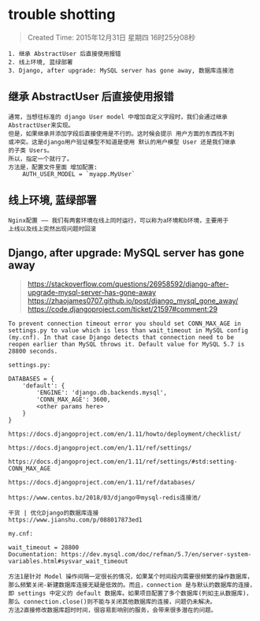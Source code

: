 # trouble shotting
> Created Time: 2015年12月31日 星期四 16时25分08秒

```
1. 继承 AbstractUser 后直接使用报错
2. 线上环境, 蓝绿部署
3. Django, after upgrade: MySQL server has gone away, 数据库连接池
```

## 继承 AbstractUser 后直接使用报错
```
通常，当想往标准的 django User model 中增加自定义字段时，我们会通过继承
AbstractUser来实现。
但是，如果继承并添加字段后直接使用是不行的。这时候会提示 用户方面的东西找不到
或冲突。这是django用户验证模型不知道是使用 默认的用户模型 User 还是我们继承
的子类 Users。
所以，指定一个就行了。
方法是，配置文件里面 增加配置:
    AUTH_USER_MODEL = `myapp.MyUser`
```

## 线上环境, 蓝绿部署
```
Nginx配置 —— 我们有两套环境在线上同时运行，可以称为a环境和b环境，主要用于
上线以及线上突然出现问题时回滚
```

## Django, after upgrade: MySQL server has gone away
> https://stackoverflow.com/questions/26958592/django-after-upgrade-mysql-server-has-gone-away  
> https://zhaojames0707.github.io/post/django_mysql_gone_away/  
> https://code.djangoproject.com/ticket/21597#comment:29  
```
To prevent connection timeout error you should set CONN_MAX_AGE in settings.py to value which is less than wait_timeout in MySQL config (my.cnf). In that case Django detects that connection need to be reopen earlier than MySQL throws it. Default value for MySQL 5.7 is 28800 seconds.

settings.py:

DATABASES = {
    'default': {
        'ENGINE': 'django.db.backends.mysql',
        'CONN_MAX_AGE': 3600,
        <other params here>
    }
}

https://docs.djangoproject.com/en/1.11/howto/deployment/checklist/

https://docs.djangoproject.com/en/1.11/ref/settings/

https://docs.djangoproject.com/en/1.11/ref/settings/#std:setting-CONN_MAX_AGE

https://docs.djangoproject.com/en/1.11/ref/databases/

https://www.centos.bz/2018/03/django中mysql-redis连接池/

干货 | 优化Django的数据库连接
https://www.jianshu.com/p/088017873ed1

my.cnf:

wait_timeout = 28800
Documentation: https://dev.mysql.com/doc/refman/5.7/en/server-system-variables.html#sysvar_wait_timeout

方法1是针对 Model 操作间隔一定很长的情况，如果某个时间段内需要很频繁的操作数据库，那么频繁关闭-新建数据库连接无疑是低效的。而且，connection 是与默认的数据库的连接，即 settings 中定义的 default 数据库。如果项目配置了多个数据库(列如主从数据库)，那么 connection.close()则不能与关闭其他数据库的连接，问题仍未解决。
方法2直接修改数据库超时时间，很容易影响别的服务，会带来很多潜在的问题。
```
